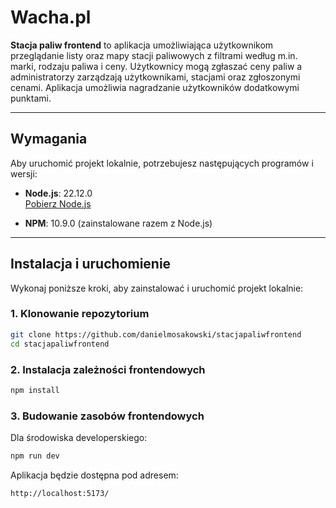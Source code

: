 # Wacha.pl

**Stacja paliw frontend** to aplikacja umożliwiająca użytkownikom przeglądanie listy oraz mapy stacji paliwowych z filtrami według m.in. marki, rodzaju paliwa i ceny. Użytkownicy mogą zgłaszać ceny paliw a administratorzy zarządzają użytkownikami, stacjami oraz zgłoszonymi cenami. Aplikacja umożliwia nagradzanie użytkowników dodatkowymi punktami.

---

## Wymagania

Aby uruchomić projekt lokalnie, potrzebujesz następujących programów i wersji:

- **Node.js**: 22.12.0  
  [Pobierz Node.js](https://nodejs.org/)

- **NPM**: 10.9.0 (zainstalowane razem z Node.js)

---

## Instalacja i uruchomienie

Wykonaj poniższe kroki, aby zainstalować i uruchomić projekt lokalnie:

### 1. Klonowanie repozytorium
```bash
git clone https://github.com/danielmosakowski/stacjapaliwfrontend
cd stacjapaliwfrontend
```

### 2. Instalacja zależności frontendowych
```bash
npm install
```

### 3. Budowanie zasobów frontendowych

Dla środowiska developerskiego:
```bash
npm run dev
```

Aplikacja będzie dostępna pod adresem:
```
http://localhost:5173/
```
